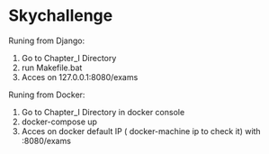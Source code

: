 # Skychallenge
Runing from Django:

1. Go to Chapter_I Directory
2. run Makefile.bat
3. Acces on 127.0.0.1:8080/exams

Runing from Docker:

1. Go to Chapter_I Directory in docker console
3. docker-compose up
4. Acces on docker default IP ( docker-machine ip to check it) with :8080/exams
